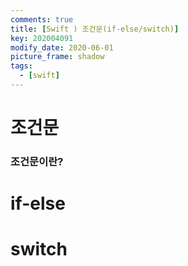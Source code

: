 ```yaml
---
comments: true
title: [Swift ) 조건문(if-else/switch)]
key: 202004091
modify_date: 2020-06-01
picture_frame: shadow
tags:
  - [swift]
---
```

 
# 조건문
 
### 조건문이란?
 
# if-else

### 

# switch

### 
